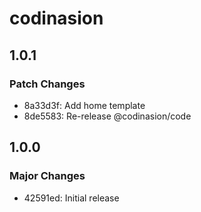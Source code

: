 # codinasion

## 1.0.1

### Patch Changes

- 8a33d3f: Add home template
- 8de5583: Re-release @codinasion/code

## 1.0.0

### Major Changes

- 42591ed: Initial release
